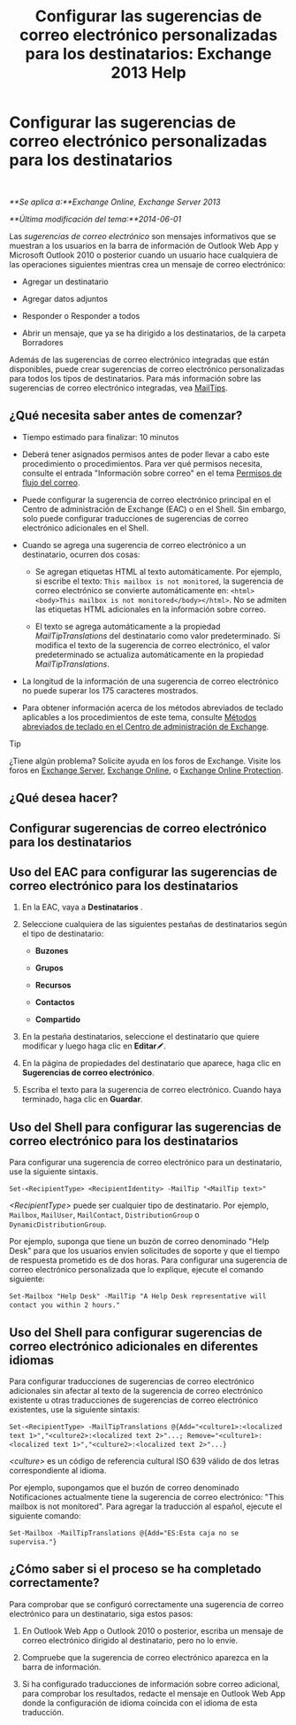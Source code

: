 ﻿---
title: 'Configurar las sugerencias de correo electrónico personalizadas para los destinatarios: Exchange 2013 Help'
TOCTitle: Configurar las sugerencias de correo electrónico personalizadas para los destinatarios
ms:assetid: df8ee7ae-2486-4890-b057-cda87b4cb1ec
ms:mtpsurl: https://technet.microsoft.com/es-es/library/Dd638199(v=EXCHG.150)
ms:contentKeyID: 52061890
ms.date: 04/23/2018
mtps_version: v=EXCHG.150
ms.translationtype: HT
---

# Configurar las sugerencias de correo electrónico personalizadas para los destinatarios

 

_**Se aplica a:**Exchange Online, Exchange Server 2013_

_**Última modificación del tema:**2014-06-01_

Las *sugerencias de correo electrónico* son mensajes informativos que se muestran a los usuarios en la barra de información de Outlook Web App y Microsoft Outlook 2010 o posterior cuando un usuario hace cualquiera de las operaciones siguientes mientras crea un mensaje de correo electrónico:

  - Agregar un destinatario

  - Agregar datos adjuntos

  - Responder o Responder a todos

  - Abrir un mensaje, que ya se ha dirigido a los destinatarios, de la carpeta Borradores

Además de las sugerencias de correo electrónico integradas que están disponibles, puede crear sugerencias de correo electrónico personalizadas para todos los tipos de destinatarios. Para más información sobre las sugerencias de correo electrónico integradas, vea [MailTips](mailtips-exchange-2013-help.md).

## ¿Qué necesita saber antes de comenzar?

  - Tiempo estimado para finalizar: 10 minutos

  - Deberá tener asignados permisos antes de poder llevar a cabo este procedimiento o procedimientos. Para ver qué permisos necesita, consulte el entrada "Información sobre correo" en el tema [Permisos de flujo del correo](mail-flow-permissions-exchange-2013-help.md).

  - Puede configurar la sugerencia de correo electrónico principal en el Centro de administración de Exchange (EAC) o en el Shell. Sin embargo, solo puede configurar traducciones de sugerencias de correo electrónico adicionales en el Shell.

  - Cuando se agrega una sugerencia de correo electrónico a un destinatario, ocurren dos cosas:
    
      - Se agregan etiquetas HTML al texto automáticamente. Por ejemplo, si escribe el texto: `This mailbox is not monitored`, la sugerencia de correo electrónico se convierte automáticamente en: `<html><body>This mailbox is not monitored</body></html>`. No se admiten las etiquetas HTML adicionales en la información sobre correo.
    
      - El texto se agrega automáticamente a la propiedad *MailTipTranslations* del destinatario como valor predeterminado. Si modifica el texto de la sugerencia de correo electrónico, el valor predeterminado se actualiza automáticamente en la propiedad *MailTipTranslations*.

  - La longitud de la información de una sugerencia de correo electrónico no puede superar los 175 caracteres mostrados.

  - Para obtener información acerca de los métodos abreviados de teclado aplicables a los procedimientos de este tema, consulte [Métodos abreviados de teclado en el Centro de administración de Exchange](keyboard-shortcuts-in-the-exchange-admin-center-exchange-online-protection-help.md).


> [!TIP]
> ¿Tiene algún problema? Solicite ayuda en los foros de Exchange. Visite los foros en <A href="https://go.microsoft.com/fwlink/p/?linkid=60612">Exchange Server</A>, <A href="https://go.microsoft.com/fwlink/p/?linkid=267542">Exchange Online</A>, o <A href="https://go.microsoft.com/fwlink/p/?linkid=285351">Exchange Online Protection</A>.



## ¿Qué desea hacer?

## Configurar sugerencias de correo electrónico para los destinatarios

## Uso del EAC para configurar las sugerencias de correo electrónico para los destinatarios

1.  En la EAC, vaya a **Destinatarios** .

2.  Seleccione cualquiera de las siguientes pestañas de destinatarios según el tipo de destinatario:
    
      - **Buzones**
    
      - **Grupos**
    
      - **Recursos**
    
      - **Contactos**
    
      - **Compartido**

3.  En la pestaña destinatarios, seleccione el destinatario que quiere modificar y luego haga clic en **Editar**![Icono Editar](images/Bb124582.6f53ccb2-1f13-4c02-bea0-30690e6ea71d(EXCHG.150).gif "Icono Editar").

4.  En la página de propiedades del destinatario que aparece, haga clic en **Sugerencias de correo electrónico**.

5.  Escriba el texto para la sugerencia de correo electrónico. Cuando haya terminado, haga clic en **Guardar**.

## Uso del Shell para configurar las sugerencias de correo electrónico para los destinatarios

Para configurar una sugerencia de correo electrónico para un destinatario, use la siguiente sintaxis.

    Set-<RecipientType> <RecipientIdentity> -MailTip "<MailTip text>"

*\<RecipientType\>* puede ser cualquier tipo de destinatario. Por ejemplo, `Mailbox`, `MailUser`, `MailContact`, `DistributionGroup` o `DynamicDistributionGroup`.

Por ejemplo, suponga que tiene un buzón de correo denominado "Help Desk" para que los usuarios envíen solicitudes de soporte y que el tiempo de respuesta prometido es de dos horas. Para configurar una sugerencia de correo electrónico personalizada que lo explique, ejecute el comando siguiente:

    Set-Mailbox "Help Desk" -MailTip "A Help Desk representative will contact you within 2 hours."

## Uso del Shell para configurar sugerencias de correo electrónico adicionales en diferentes idiomas

Para configurar traducciones de sugerencias de correo electrónico adicionales sin afectar al texto de la sugerencia de correo electrónico existente u otras traducciones de sugerencias de correo electrónico existentes, use la siguiente sintaxis:

    Set-<RecipientType> -MailTipTranslations @{Add="<culture1>:<localized text 1>","<culture2>:<localized text 2>"...; Remove="<culture1>:<localized text 1>","<culture2>:<localized text 2>"...}

*\<culture\>* es un código de referencia cultural ISO 639 válido de dos letras correspondiente al idioma.

Por ejemplo, supongamos que el buzón de correo denominado Notificaciones actualmente tiene la sugerencia de correo electrónico: "This mailbox is not monitored". Para agregar la traducción al español, ejecute el siguiente comando:

    Set-Mailbox -MailTipTranslations @{Add="ES:Esta caja no se supervisa."}

## ¿Cómo saber si el proceso se ha completado correctamente?

Para comprobar que se configuró correctamente una sugerencia de correo electrónico para un destinatario, siga estos pasos:

1.  En Outlook Web App o Outlook 2010 o posterior, escriba un mensaje de correo electrónico dirigido al destinatario, pero no lo envíe.

2.  Compruebe que la sugerencia de correo electrónico aparezca en la barra de información.

3.  Si ha configurado traducciones de información sobre correo adicional, para comprobar los resultados, redacte el mensaje en Outlook Web App donde la configuración de idioma coincida con el idioma de esta traducción.

